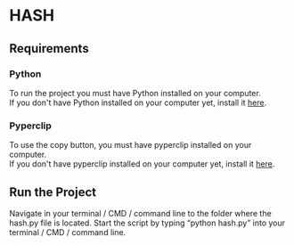 <h1 class="test">HASH</h1>
<h2>Requirements</h2>
<h3>Python</h3>
To run the project you must have Python installed on your computer.
<br>
If you don't have Python installed on your computer yet, install it <a href="https://www.python.org">here</a>.
<h3>Pyperclip</h3>
To use the copy button, you must have pyperclip installed on your computer.
<br>
If you don't have pyperclip installed on your computer yet, install it <a href="https://pypi.org/project/pyperclip/">here</a>.
<h2>Run the Project</h2>
Navigate in your terminal / CMD / command line to the folder where the hash.py file is located. Start the script by typing “python hash.py” into your terminal / CMD / command line.
